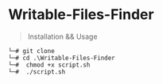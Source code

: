 # Writable-Files-Finder


>  Installation && Usage 
```
└─# git clone 
└─# cd .\Writable-Files-Finder
└─#  chmod +x script.sh
└─#  ./script.sh
```
